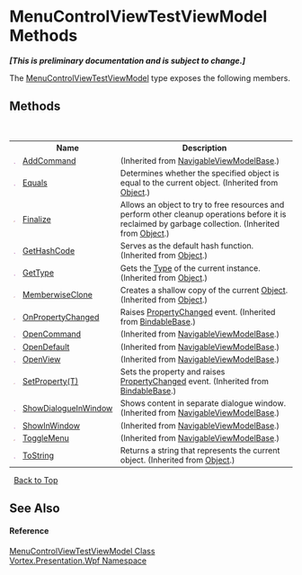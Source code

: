 # MenuControlViewTestViewModel Methods
 _**\[This is preliminary documentation and is subject to change.\]**_

The <a href="T_Vortex_Presentation_Wpf_MenuControlViewTestViewModel.md">MenuControlViewTestViewModel</a> type exposes the following members.


## Methods
&nbsp;<table><tr><th></th><th>Name</th><th>Description</th></tr><tr><td>![Public method](media/pubmethod.gif "Public method")</td><td><a href="M_Vortex_Presentation_Wpf_NavigableViewModelBase_AddCommand.md">AddCommand</a></td><td> (Inherited from <a href="T_Vortex_Presentation_Wpf_NavigableViewModelBase.md">NavigableViewModelBase</a>.)</td></tr><tr><td>![Public method](media/pubmethod.gif "Public method")</td><td><a href="https://docs.microsoft.com/dotnet/api/system.object.equals#System_Object_Equals_System_Object_" target="_blank">Equals</a></td><td>
Determines whether the specified object is equal to the current object.
 (Inherited from <a href="https://docs.microsoft.com/dotnet/api/system.object" target="_blank">Object</a>.)</td></tr><tr><td>![Protected method](media/protmethod.gif "Protected method")</td><td><a href="https://docs.microsoft.com/dotnet/api/system.object.finalize#System_Object_Finalize" target="_blank">Finalize</a></td><td>
Allows an object to try to free resources and perform other cleanup operations before it is reclaimed by garbage collection.
 (Inherited from <a href="https://docs.microsoft.com/dotnet/api/system.object" target="_blank">Object</a>.)</td></tr><tr><td>![Public method](media/pubmethod.gif "Public method")</td><td><a href="https://docs.microsoft.com/dotnet/api/system.object.gethashcode#System_Object_GetHashCode" target="_blank">GetHashCode</a></td><td>
Serves as the default hash function.
 (Inherited from <a href="https://docs.microsoft.com/dotnet/api/system.object" target="_blank">Object</a>.)</td></tr><tr><td>![Public method](media/pubmethod.gif "Public method")</td><td><a href="https://docs.microsoft.com/dotnet/api/system.object.gettype#System_Object_GetType" target="_blank">GetType</a></td><td>
Gets the <a href="https://docs.microsoft.com/dotnet/api/system.type" target="_blank">Type</a> of the current instance.
 (Inherited from <a href="https://docs.microsoft.com/dotnet/api/system.object" target="_blank">Object</a>.)</td></tr><tr><td>![Protected method](media/protmethod.gif "Protected method")</td><td><a href="https://docs.microsoft.com/dotnet/api/system.object.memberwiseclone#System_Object_MemberwiseClone" target="_blank">MemberwiseClone</a></td><td>
Creates a shallow copy of the current <a href="https://docs.microsoft.com/dotnet/api/system.object" target="_blank">Object</a>.
 (Inherited from <a href="https://docs.microsoft.com/dotnet/api/system.object" target="_blank">Object</a>.)</td></tr><tr><td>![Protected method](media/protmethod.gif "Protected method")</td><td><a href="M_Vortex_Presentation_Wpf_BindableBase_OnPropertyChanged.md">OnPropertyChanged</a></td><td>
Raises <a href="https://docs.microsoft.com/dotnet/api/system.componentmodel.inotifypropertychanged.propertychanged" target="_blank">PropertyChanged</a> event.
 (Inherited from <a href="T_Vortex_Presentation_Wpf_BindableBase.md">BindableBase</a>.)</td></tr><tr><td>![Public method](media/pubmethod.gif "Public method")</td><td><a href="M_Vortex_Presentation_Wpf_NavigableViewModelBase_OpenCommand.md">OpenCommand</a></td><td> (Inherited from <a href="T_Vortex_Presentation_Wpf_NavigableViewModelBase.md">NavigableViewModelBase</a>.)</td></tr><tr><td>![Public method](media/pubmethod.gif "Public method")</td><td><a href="M_Vortex_Presentation_Wpf_NavigableViewModelBase_OpenDefault.md">OpenDefault</a></td><td> (Inherited from <a href="T_Vortex_Presentation_Wpf_NavigableViewModelBase.md">NavigableViewModelBase</a>.)</td></tr><tr><td>![Public method](media/pubmethod.gif "Public method")</td><td><a href="M_Vortex_Presentation_Wpf_NavigableViewModelBase_OpenView.md">OpenView</a></td><td> (Inherited from <a href="T_Vortex_Presentation_Wpf_NavigableViewModelBase.md">NavigableViewModelBase</a>.)</td></tr><tr><td>![Protected method](media/protmethod.gif "Protected method")</td><td><a href="M_Vortex_Presentation_Wpf_BindableBase_SetProperty__1.md">SetProperty(T)</a></td><td>
Sets the property and raises <a href="https://docs.microsoft.com/dotnet/api/system.componentmodel.inotifypropertychanged.propertychanged" target="_blank">PropertyChanged</a> event.
 (Inherited from <a href="T_Vortex_Presentation_Wpf_BindableBase.md">BindableBase</a>.)</td></tr><tr><td>![Public method](media/pubmethod.gif "Public method")</td><td><a href="M_Vortex_Presentation_Wpf_NavigableViewModelBase_ShowDialogueInWindow.md">ShowDialogueInWindow</a></td><td>
Shows content in separate dialogue window.
 (Inherited from <a href="T_Vortex_Presentation_Wpf_NavigableViewModelBase.md">NavigableViewModelBase</a>.)</td></tr><tr><td>![Public method](media/pubmethod.gif "Public method")</td><td><a href="M_Vortex_Presentation_Wpf_NavigableViewModelBase_ShowInWindow.md">ShowInWindow</a></td><td> (Inherited from <a href="T_Vortex_Presentation_Wpf_NavigableViewModelBase.md">NavigableViewModelBase</a>.)</td></tr><tr><td>![Protected method](media/protmethod.gif "Protected method")</td><td><a href="M_Vortex_Presentation_Wpf_NavigableViewModelBase_ToggleMenu.md">ToggleMenu</a></td><td> (Inherited from <a href="T_Vortex_Presentation_Wpf_NavigableViewModelBase.md">NavigableViewModelBase</a>.)</td></tr><tr><td>![Public method](media/pubmethod.gif "Public method")</td><td><a href="https://docs.microsoft.com/dotnet/api/system.object.tostring#System_Object_ToString" target="_blank">ToString</a></td><td>
Returns a string that represents the current object.
 (Inherited from <a href="https://docs.microsoft.com/dotnet/api/system.object" target="_blank">Object</a>.)</td></tr></table>&nbsp;
<a href="#menucontrolviewtestviewmodel-methods">Back to Top</a>

## See Also


#### Reference
<a href="T_Vortex_Presentation_Wpf_MenuControlViewTestViewModel.md">MenuControlViewTestViewModel Class</a><br /><a href="N_Vortex_Presentation_Wpf.md">Vortex.Presentation.Wpf Namespace</a><br />
